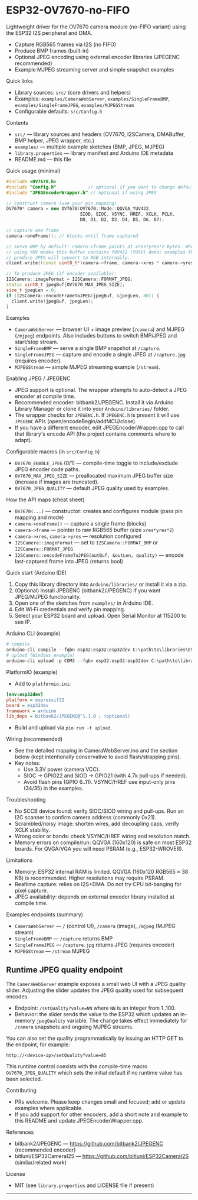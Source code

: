 # ESP32-OV7670-no-FIFO

Lightweight driver for the OV7670 camera module (no-FIFO variant) using the ESP32 I2S peripheral and DMA.

- Capture RGB565 frames via I2S (no FIFO)
- Produce BMP frames (built-in)
- Optional JPEG encoding using external encoder libraries (JPEGENC recommended)
- Example MJPEG streaming server and simple snapshot examples

Quick links
- Library sources: `src/` (core drivers and helpers)
- Examples: `examples/CameraWebServer`, `examples/SingleFrameBMP`, `examples/SingleFrameJPEG`, `examples/MJPEGStream`
- Configurable defaults: `src/Config.h`

Contents
- `src/` — library sources and headers (OV7670, I2SCamera, DMABuffer, BMP helper, JPEG wrapper, etc.)
- `examples/` — multiple example sketches (BMP, JPEG, MJPEG)
- `library.properties` — library manifest and Arduino IDE metadata
- README.md — this file

Quick usage (minimal)
```cpp
#include <OV7670.h>
#include "Config.h"            // optional if you want to change defaults
#include "JPEGEncoderWrapper.h" // optional if using JPEG

// construct camera (use your pin mapping)
OV7670* camera = new OV7670(OV7670::Mode::QQVGA_YUV422,
                            SIOD, SIOC, VSYNC, HREF, XCLK, PCLK,
                            D0, D1, D2, D3, D4, D5, D6, D7);

// capture one frame
camera->oneFrame(); // blocks until frame captured

// serve BMP by default: camera->frame points at xres*yres*2 bytes. When
// using YUV modes this buffer contains YUV422 (YUYV) data; examples that
// produce JPEG will convert to RGB internally.
client.write((const uint8_t*)camera->frame, camera->xres * camera->yres * 2);

// To produce JPEG (if encoder available):
I2SCamera::imageFormat = I2SCamera::FORMAT_JPEG;
static uint8_t jpegBuf[OV7670_MAX_JPEG_SIZE];
size_t jpegLen = 0;
if (I2SCamera::encodeFrameToJPEG(jpegBuf, &jpegLen, 80)) {
  client.write(jpegBuf, jpegLen);
}
```

Examples
- `CameraWebServer` — browser UI + image preview (`/camera`) and MJPEG (`/mjpeg`) endpoints. Also includes buttons to switch BMP/JPEG and start/stop stream.
- `SingleFrameBMP` — serve a single BMP snapshot at `/capture`.
- `SingleFrameJPEG` — capture and encode a single JPEG at `/capture.jpg` (requires encoder).
- `MJPEGStream` — simple MJPEG streaming example (`/stream`).

Enabling JPEG / JPEGENC
- JPEG support is optional. The wrapper attempts to auto-detect a JPEG encoder at compile time.
- Recommended encoder: bitbank2/JPEGENC. Install it via Arduino Library Manager or clone it into your `Arduino/libraries/` folder.
- The wrapper checks for `JPEGENC.h`. If `JPEGENC.h` is present it will use `JPEGENC` APIs (open/encodeBegin/addMCU/close).
- If you have a different encoder, edit JPEGEncoderWrapper.cpp to call that library's encode API (the project contains comments where to adapt).

Configurable macros (in `src/Config.h`)
- `OV7670_ENABLE_JPEG` (0/1) — compile-time toggle to include/exclude JPEG encoder code paths.
- `OV7670_MAX_JPEG_SIZE` — preallocated maximum JPEG buffer size (increase if images are truncated).
- `OV7670_JPEG_QUALITY` — default JPEG quality used by examples.

How the API maps (cheat sheet)
- `OV7670(...)` — constructor: creates and configures module (pass pin mapping and mode)
- `camera->oneFrame()` — capture a single frame (blocks)
- `camera->frame` — pointer to raw RGB565 buffer (size `xres*yres*2`)
- `camera->xres`, `camera->yres` — resolution configured
- `I2SCamera::imageFormat` — set to `I2SCamera::FORMAT_BMP` or `I2SCamera::FORMAT_JPEG`
- `I2SCamera::encodeFrameToJPEG(outBuf, &outLen, quality)` — encode last-captured frame into JPEG (returns bool)

Quick start (Arduino IDE)
1. Copy this library directory into `Arduino/libraries/` or install it via a zip.
2. (Optional) Install JPEGENC (bitbank2/JPEGENC) if you want JPEG/MJPEG functionality.
3. Open one of the sketches from `examples/` in Arduino IDE.
4. Edit Wi‑Fi credentials and verify pin mapping.
5. Select your ESP32 board and upload. Open Serial Monitor at 115200 to see IP.

Arduino CLI (example)
```powershell
# compile
arduino-cli compile --fqbn esp32:esp32:esp32dev C:\path\to\libraries\ESP32-OV7670-no-FIFO\examples\CameraWebServer
# upload (Windows example)
arduino-cli upload -p COM3 --fqbn esp32:esp32:esp32dev C:\path\to\libraries\ESP32-OV7670-no-FIFO\examples\CameraWebServer
```

PlatformIO (example)
- Add to `platformio.ini`:
```ini
[env:esp32dev]
platform = espressif32
board = esp32dev
framework = arduino
lib_deps = bitbank2/JPEGENC@^1.1.0 ; (optional)
```
- Build and upload via `pio run -t upload`.

Wiring (recommended)
- See the detailed mapping in CameraWebServer.ino and the section below (kept intentionally conservative to avoid flash/strapping pins).
- Key notes:
  - Use 3.3V power (camera VCC).
  - SIOC -> GPIO22 and SIOD -> GPIO21 (with 4.7k pull-ups if needed).
  - Avoid flash pins (GPIO 6..11). VSYNC/HREF use input-only pins (34/35) in the examples.

Troubleshooting
- No SCCB device found: verify SIOC/SIOD wiring and pull-ups. Run an I2C scanner to confirm camera address (commonly 0x21).
- Scrambled/noisy image: shorten wires, add decoupling caps, verify XCLK stability.
- Wrong color or bands: check VSYNC/HREF wiring and resolution match.
- Memory errors on compile/run: QQVGA (160x120) is safe on most ESP32 boards. For QVGA/VGA you will need PSRAM (e.g., ESP32-WROVER).

Limitations
- Memory: ESP32 internal RAM is limited. QQVGA (160x120 RGB565 ≈ 38 KB) is recommended. Higher resolutions may require PSRAM.
- Realtime capture: relies on I2S+DMA. Do not try CPU bit-banging for pixel capture.
- JPEG availability: depends on external encoder library installed at compile time.

Examples endpoints (summary)
- `CameraWebServer` — `/` (control UI), `/camera` (image), `/mjpeg` (MJPEG stream)
- `SingleFrameBMP` — `/capture` returns BMP
- `SingleFrameJPEG` — `/capture.jpg` returns JPEG (requires encoder)
- `MJPEGStream` — `/stream` MJPEG

Runtime JPEG quality endpoint
--------------------------------
The `CameraWebServer` example exposes a small web UI with a JPEG quality slider. Adjusting the slider updates the JPEG quality used for subsequent encodes.

- Endpoint: `/setQuality?value=NN` where `NN` is an integer from 1..100.
- Behavior: the slider sends the value to the ESP32 which updates an in-memory `jpegQuality` variable. The change takes effect immediately for `/camera` snapshots and ongoing MJPEG streams.

You can also set the quality programmatically by issuing an HTTP GET to the endpoint, for example:

```text
http://<device-ip>/setQuality?value=85
```

This runtime control coexists with the compile-time macro `OV7670_JPEG_QUALITY` which sets the initial default if no runtime value has been selected.

Contributing
- PRs welcome. Please keep changes small and focused; add or update examples where applicable.
- If you add support for other encoders, add a short note and example to this README and update JPEGEncoderWrapper.cpp.

References
- bitbank2/JPEGENC — https://github.com/bitbank2/JPEGENC (recommended encoder)
- bitluni/ESP32CameraI2S — https://github.com/bitluni/ESP32CameraI2S (similar/related work)

License
- MIT (see `library.properties` and LICENSE file if present)

---